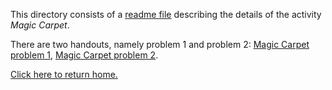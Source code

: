 This directory consists of a [readme file](https://github.com/sfushidahardy/SSEA-Linear-Algebra-Activities/blob/main/Introduction/MagicCarpet/magic-carpet-readme.pdf) describing the details of the activity _Magic Carpet_.

There are two handouts, namely problem 1 and problem 2: [Magic Carpet problem 1](https://github.com/sfushidahardy/SSEA-Linear-Algebra-Activities/blob/main/MagicCarpet/mc1.jpg), [Magic Carpet problem 2](https://github.com/sfushidahardy/SSEA-Linear-Algebra-Activities/blob/main/MagicCarpet/mc2.jpg).

[Click here to return home.](https://github.com/sfushidahardy/SSEA-Linear-Algebra-Activities/blob/main/README.md#Introduction)
